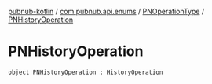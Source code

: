 [pubnub-kotlin](../../index.md) / [com.pubnub.api.enums](../index.md) / [PNOperationType](index.md) / [PNHistoryOperation](./-p-n-history-operation.md)

# PNHistoryOperation

`object PNHistoryOperation : HistoryOperation`